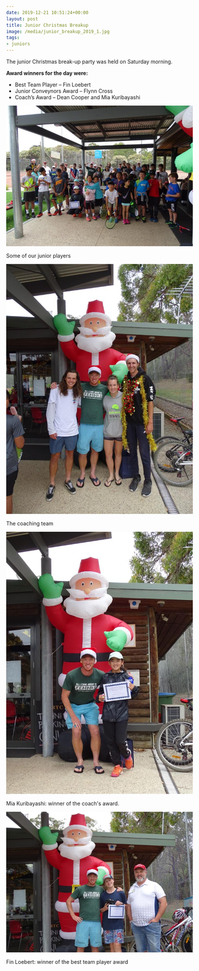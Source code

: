 ```yaml
---
date: 2019-12-21 10:51:24+00:00
layout: post
title: Junior Christmas Breakup
image: /media/junior_breakup_2019_1.jpg
tags:
- juniors
---
```


The junior Christmas break-up party was held on Saturday morning.

**Award winners for the day were:**

  * Best Team Player – Fin Loebert
  * Junior Conveynors Award – Flynn Cross
  * Coach’s Award – Dean Cooper and Mia Kuribayashi

![](/media/junior_breakup_2019_1.jpg)

Some of our junior players

![](/media/junior_breakup_2019_2.jpg)

The coaching team

![](/media/junior_breakup_2019_3.jpg)

Mia Kuribayashi: winner of the coach's award.

![](/media/junior_breakup_2019_4.jpg)

Fin Loebert: winner of the best team player award
